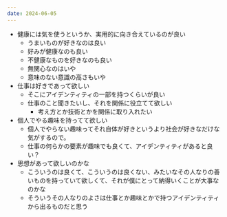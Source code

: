```yaml
---
date: 2024-06-05
---
```


- 健康には気を使うというか、実用的に向き合えているのが良い
    - うまいものが好きなのは良い
    - 好みが健康なのも良い
    - 不健康なものを好きなのも良い
    - 無関心なのはいや
    - 意味のない意識の高さもいや
- 仕事は好きであって欲しい
    - そこにアイデンティティの一部を持つくらいが良い
    - 仕事のこと聞きたいし、それを関係に役立てて欲しい
        - 考え方とか技術とかを関係に取り入れたい
- 個人でやる趣味を持ってて欲しい
    - 個人でやらない趣味ってそれ自体が好きというより社会が好きなだけな気がするので。
    - 仕事の何らかの要素が趣味でも良くて、アイデンティティがあると良い？
- 思想があって欲しいのかな
    - こういうのは良くて、こういうのは良くない、みたいなその人なりの善いものを持っていて欲しくて、それが僕にとって納得いくことが大事なのかな
    - そういうその人なりのよさは仕事とか趣味とかで持つアイデンティティから出るものだと思う


